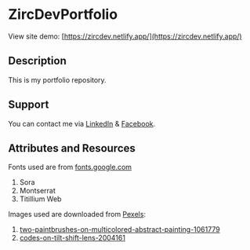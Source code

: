 # ZircDevPortfolio
View site demo: [https://zircdev.netlify.app/](https://zircdev.netlify.app/)

## Description
This is my portfolio repository.

## Support
You can contact me via [LinkedIn](https://www.linkedin.com/in/cx31-uiuxdev/) & [Facebook](https://www.facebook.com/zircitsolutions).

## Attributes and Resources
Fonts used are from [fonts.google.com](https://fonts.google.com/)
  1. Sora
  2. Montserrat
  3. Titillium Web

Images used are downloaded from [Pexels](https://www.pexels.com/):
  1. [two-paintbrushes-on-multicolored-abstract-painting-1061779](https://www.pexels.com/photo/two-paintbrushes-on-multicolored-abstract-painting-1061779)
  2. [codes-on-tilt-shift-lens-2004161](https://www.pexels.com/photo/codes-on-tilt-shift-lens-2004161)
